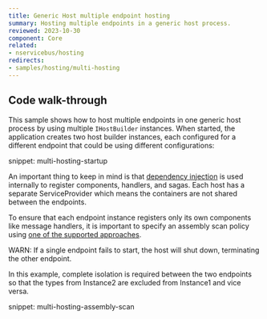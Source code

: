 ```yaml
---
title: Generic Host multiple endpoint hosting
summary: Hosting multiple endpoints in a generic host process.
reviewed: 2023-10-30
component: Core
related:
- nservicebus/hosting
redirects:
- samples/hosting/multi-hosting
---
```


## Code walk-through

This sample shows how to host multiple endpoints in one generic host process by using multiple `IHostBuilder` instances. When started, the application creates two host builder instances, each configured for a different endpoint that could be using different configurations:

snippet: multi-hosting-startup

An important thing to keep in mind is that [dependency injection](/nservicebus/dependency-injection/) is used internally to register components, handlers, and sagas. Each host has a separate ServiceProvider which means the containers are not shared between the endpoints.

To ensure that each endpoint instance registers only its own components like message handlers, it is important to specify an assembly scan policy using [one of the supported approaches](/nservicebus/hosting/assembly-scanning.md).

WARN: If a single endpoint fails to start, the host will shut down, terminating the other endpoint.

In this example, complete isolation is required between the two endpoints so that the types from Instance2 are excluded from Instance1 and vice versa.

snippet: multi-hosting-assembly-scan
